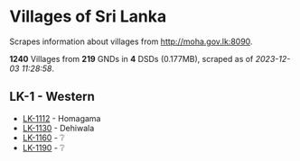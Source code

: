 # Villages of Sri Lanka

Scrapes information about villages from http://moha.gov.lk:8090.

**1240** Villages from **219** GNDs in **4** DSDs (0.177MB), scraped as of *2023-12-03 11:28:58*.

## LK-1 - Western

* [LK-1112](data/villages/LK-1112.json) - Homagama
* [LK-1130](data/villages/LK-1130.json) - Dehiwala
* [LK-1160](data/villages/LK-1160.json) - ❔
* [LK-1190](data/villages/LK-1190.json) - ❔